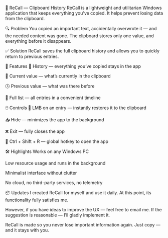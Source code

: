📝 ReCall — Clipboard History
ReCall is a lightweight and utilitarian Windows application that keeps everything you've copied. It helps prevent losing data from the clipboard.

🔍 Problem
You copied an important text, accidentally overwrote it — and the needed content was gone.
The clipboard stores only one value, and everything before it disappears.

✅ Solution
ReCall saves the full clipboard history and allows you to quickly return to previous entries.

🚀 Features
📌 History — everything you’ve copied stays in the app

🧠 Current value — what’s currently in the clipboard

🕓 Previous value — what was there before

🧾 Full list — all entries in a convenient timeline

🖱️ Controls
🔘 LMB on an entry — instantly restores it to the clipboard

📥 Hide — minimizes the app to the background

❌ Exit — fully closes the app

🧊 Ctrl + Shift + R — global hotkey to open the app

🛠️ Highlights
Works on any Windows PC

Low resource usage and runs in the background

Minimalist interface without clutter

No cloud, no third-party services, no telemetry

📦 Updates
I created ReCall for myself and use it daily.
At this point, its functionality fully satisfies me.

However, if you have ideas to improve the UX — feel free to email me.
If the suggestion is reasonable — I’ll gladly implement it.

ReCall is made so you never lose important information again. Just copy — and it stays with you.
